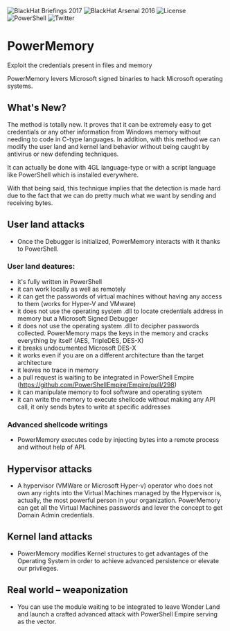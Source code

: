 ![BlackHat Briefings 2017](https://img.shields.io/badge/BlackHat-Briefings%202017-orange.svg?style=flat) ![BlackHat Arsenal 2016](https://img.shields.io/badge/BlackHat-Arsenal%202016-yellow.svg?style=flat)
![License](https://img.shields.io/badge/License-BSD%203-red.svg?style=flat) ![PowerShell](https://img.shields.io/badge/Language-PowerShell-blue.svg?style=flat) ![Twitter](https://img.shields.io/badge/twitter-@pabraeken-blue.svg?style=flat)
# PowerMemory
Exploit the credentials present in files and memory

PowerMemory levers Microsoft signed binaries to hack Microsoft operating systems.

## What's New?
The method is totally new. It proves that it can be extremely easy to get credentials or any other information from Windows memory without needing to code in C-type languages. In addition, with this method we can modify the user land and kernel land behavior without being caught by antivirus or new defending techniques.
 
It can actually be done with 4GL language-type or with a script language like PowerShell which is installed everywhere. 
 
With that being said, this technique implies that the detection is made hard due to the fact that we can do pretty much what we want by sending and receiving bytes.

## User land attacks
- Once the Debugger is initialized, PowerMemory interacts with it thanks to PowerShell.

### User land deatures:
* it's fully written in PowerShell
* it can work locally as well as remotely
* it can get the passwords of virtual machines without having any access to them (works for Hyper-V and VMware)
* it does not use the operating system .dll to locate credentials address in memory but a Microsoft Signed Debugger
* it does not use the operating system .dll to decipher passwords collected. PowerMemory maps the keys in the memory and cracks everything by itself (AES, TripleDES, DES-X)
* it breaks undocumented Microsoft DES-X
* it works even if you are on a different architecture than the target architecture
* it leaves no trace in memory
* a pull request is waiting to be integrated in PowerShell Empire (https://github.com/PowerShellEmpire/Empire/pull/298)
* it can manipulate memory to fool software and operating system
* it can write the memory to execute shellcode without making any API call, it only sends bytes to write at specific addresses

### Advanced shellcode writings
- PowerMemory executes code by injecting bytes into a remote process and without help of API.

## Hypervisor attacks
- A hypervisor (VMWare or Microsoft Hyper-v) operator who does not own any rights into the Virtual Machines managed by the Hypervisor is, actually, the most powerful person in your organization. PowerMemory can get all the Virtual Machines passwords and lever the concept to get Domain Admin credentials.

## Kernel land attacks
- PowerMemory modifies Kernel structures to get advantages of the Operating System in order to achieve advanced persistence or elevate our privileges.

## Real world – weaponization
- You can use the module waiting to be integrated to leave Wonder Land and launch a crafted advanced attack with PowerShell Empire serving as the vector. 
